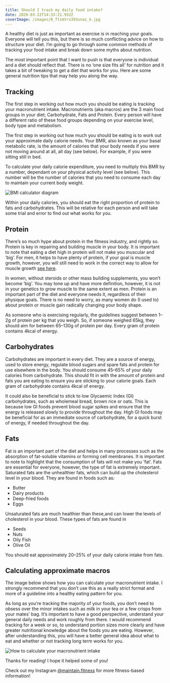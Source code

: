 ```yaml
---
title: Should I track my daily food intake?
date: 2020-03-22T14:33:21.932Z
coverImage: /images/0_ftzmtrv393unaz_k.jpg
---
```


A healthy diet is just as important as exercise is in reaching your goals. Everyone will tell you this, but there is so much conflicting advice on how to structure your diet. I’m going to go through some common methods of tracking your food intake and break down some myths about nutrition.

The most important point that I want to push is that everyone is individual and a diet should reflect that. There is no ‘one size fits all’ for nutrition and it takes a bit of tweaking to get a diet that works for you. Here are some general nutrition tips that may help you along the way.

## Tracking

The first step in working out how much you should be eating is tracking your macronutrient intake. Macronutrients (aka macros) are the 3 main food groups in your diet; Carbohydrate, Fats and Protein. Every person will have a different ratio of these food groups depending on your exercise level, body type and metabolism.

The first step in working out how much you should be eating is to work out your approximate daily calorie needs. Your BMR, also known as your basal metabolic rate, is the amount of calories that your body needs if you were not moving around at all, all day (see below). For example, if you were sitting still in bed.

To calculate your daily calorie expenditure, you need to multiply this BMR by a number, dependant on your physical activity level (see below). This number will be the number of calories that you need to consume each day to maintain your current body weight.

![BMI calculator diagram](https://miro.medium.com/max/1479/1*v9AlhhJvBQRKysBm4gqYGw.png "Calculating your BMR and Daily Calorie Expenditure")

Within your daily calories, you should eat the right proportion of protein to fats and carbohydrates. This will be relative for each person and will take some trial and error to find out what works for you.

## Protein

There’s so much hype about protein in the fitness industry, and rightly so. Protein is key in repairing and building muscle in your body. It is important to note that eating a diet high in protein will not make you muscular and ‘big’. For men, it helps to have plenty of protein, if your goal is muscle growth, however, you will still need to work in the correct way to allow for muscle growth [see here](https://medium.com/@beccastevens_84388/train-for-your-goals-building-a-workout-especially-for-you-f1bcdf3e02dc).

In women, without steroids or other mass building supplements, you won’t become ‘big’. You may tone up and have more definition, however, it is not in your genetics to grow muscle to the same extent as men. Protein is an important part of the diet and everyone needs it, regardless of their physique goals. There is no need to worry, as many women do (I used to) about protein or muscle gain radically changing your body shape.

As someone who is exercising regularly, the guidelines suggest between 1–2g of protein per kg that you weigh. So, if someone weighed 65kg, they should aim for between 65–130g of protein per day. Every gram of protein contains 4kcal of energy.

## Carbohydrates

Carbohydrates are important in every diet. They are a source of energy, used to store energy, regulate blood sugars and spare fats and protein for use elsewhere in the body. You should consume 45–65% of your daily calories from carbohydrate. This should fit in with the amount of protein and fats you are eating to ensure you are sticking to your calorie goals. Each gram of carbohydrate contains 4kcal of energy.

It could also be beneficial to stick to low Glycaemic Index (GI) carbohydrates, such as wholemeal bread, brown rice or oats. This is because low GI foods prevent blood sugar spikes and ensure that the energy is released slowly to provide throughout the day. High GI foods may be beneficial for as an immediate source of carbohydrate, for a quick burst of energy, if needed throughout the day.

## Fats

Fat is an important part of the diet and helps in many processes such as the absorption of fat-soluble vitamins or forming cell membranes. It is important to note to highlight that the consumption of fats will not make you ‘fat’. Fats are essential for everyone, however, the type of fat is extremely important. Saturated fats are the unhealthier fats, which can build up the cholesterol level in your blood. They are found in foods such as:

- Butter
- Dairy products
- Deep-fried foods
- Eggs

Unsaturated fats are much healthier than these,and can lower the levels of cholesterol in your blood. These types of fats are found in

- Seeds
- Nuts
- Oily Fish
- Olive Oil

You should eat approximately 20–25% of your daily calorie intake from fats.

## Calculating approximate macros

The image below shows how you can calculate your macronutrient intake. I strongly recommend that you don’t use this as a really strict format and more of a guideline into a healthy eating pattern for you.

As long as you’re tracking the majority of your foods, you don’t need to obsess over the minor intakes such as milk in your tea or a few crisps from your mates’ bag. It’s important to have a good perspective, understand your general daily needs and work roughly from there. I would recommend tracking for a week or so, to understand portion sizes more clearly and have greater nutritional knowledge about the foods you are eating. However, after understanding this, you will have a better general idea about what to eat and whether or not tracking long term works for you.

![How to calculate your macronutrient intake](https://miro.medium.com/max/1476/1*3n5ftBy7evw9ndFNMIx6XQ.png)

Thanks for reading! I hope it helped some of you!

Check out my Instagram [@maintain.fitness](https://www.instagram.com/maintain.fitness) for more fitness-based information!
